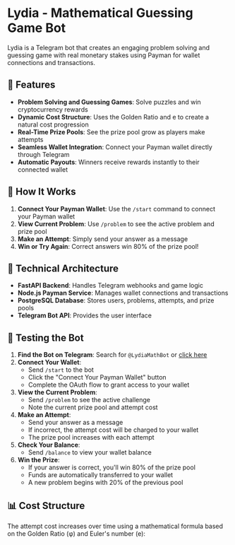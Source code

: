 # Lydia - Mathematical Guessing Game Bot

Lydia is a Telegram bot that creates an engaging problem solving and guessing game with real monetary stakes using Payman for wallet connections and transactions.


## 🚀 Features

- **Problem Solving and Guessing Games**: Solve puzzles and win cryptocurrency rewards
- **Dynamic Cost Structure**: Uses the Golden Ratio and e to create a natural cost progression
- **Real-Time Prize Pools**: See the prize pool grow as players make attempts
- **Seamless Wallet Integration**: Connect your Payman wallet directly through Telegram
- **Automatic Payouts**: Winners receive rewards instantly to their connected wallet

## 🧠 How It Works

1. **Connect Your Payman Wallet**: Use the `/start` command to connect your Payman wallet
2. **View Current Problem**: Use `/problem` to see the active problem and prize pool
3. **Make an Attempt**: Simply send your answer as a message
4. **Win or Try Again**: Correct answers win 80% of the prize pool!

## 🔧 Technical Architecture

- **FastAPI Backend**: Handles Telegram webhooks and game logic
- **Node.js Payman Service**: Manages wallet connections and transactions
- **PostgreSQL Database**: Stores users, problems, attempts, and prize pools
- **Telegram Bot API**: Provides the user interface

## 🧪 Testing the Bot

1. **Find the Bot on Telegram**: Search for `@LydiaMathBot` or [click here](https://t.me/lydia_payman_bot)
2. **Connect Your Wallet**:
   - Send `/start` to the bot
   - Click the "Connect Your Payman Wallet" button
   - Complete the OAuth flow to grant access to your wallet
3. **View the Current Problem**:
   - Send `/problem` to see the active challenge
   - Note the current prize pool and attempt cost
4. **Make an Attempt**:
   - Send your answer as a message
   - If incorrect, the attempt cost will be charged to your wallet
   - The prize pool increases with each attempt
5. **Check Your Balance**:
   - Send `/balance` to view your wallet balance
6. **Win the Prize**:
   - If your answer is correct, you'll win 80% of the prize pool
   - Funds are automatically transferred to your wallet
   - A new problem begins with 20% of the previous pool

## 📊 Cost Structure

The attempt cost increases over time using a mathematical formula based on the Golden Ratio (φ) and Euler's number (e):

